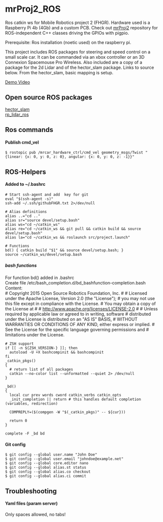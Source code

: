 # mrProj2_ROS
Ros catkin ws for Mobile Robotics project 2 (FHGR).
Hardware used is a Raspberry Pi 4b (4Gb) and a custom PCB. Check out [mrProj2](https://github.com/uwilli/mrProj2) repository for ROS-independent C++ classes driving the GPIOs with pigpio.

Prerequisite: Ros installation (noetic used) on the raspberry pi.

This project includes ROS packages for steering and speed control on a small scale car. It can be commanded via an xbox controller or an 3D Connexion Spacemouse Pro Wireless. Also included are a copy of a package for the 2d Lidar and of the hector_slam package. Links to source below.
From the hector_slam, basic mapping is setup.

[Demo Video](https://youtu.be/WBXDojHb8BE)

## Open source ROS packages
[hector_slam](https://github.com/tu-darmstadt-ros-pkg/hector_slam)  
[rp_lidar_ros](https://github.com/Slamtec/rplidar_ros)


## Ros commands

#### Publish cmd_vel
	$ rostopic pub /mrcar_hardware_ctrl/cmd_vel geometry_msgs/Twist "{linear: {x: 0, y: 0, z: 0}, angular: {x: 0, y: 0, z: -1}}"


## ROS-Helpers

#### Added to ~/.bashrc

	# Start ssh-agent and add  key for git
	eval "$(ssh-agent -s)"
	ssh-add ~/.ssh/githubFHGR.txt 2>/dev/null
	
	# Alias definitions 
	alias ..="cd .."
	alias sr="source devel/setup.bash"
	alias ws="cd ~/catkin_ws"
	alias re="cd ~/catkin_ws && git pull && catkin build && source devel/setup.bash"
	alias la="cd ~/catkin_ws && roslaunch src/project.launch"
	
	# Functions
	bd() { catkin build "$1" && source devel/setup.bash; }
	source ~/catkin_ws/devel/setup.bash
	
##### bash functions
For function bd() added in .bashrc  
Create file /etc/bash_completion.d/bd_bashfunction-completion.bash
Content:  
	# Copyright 2015 Open Source Robotics Foundation, Inc.
	#
	# Licensed under the Apache License, Version 2.0 (the "License");
	# you may not use this file except in compliance with the License.
	# You may obtain a copy of the License at
	#
	#     http://www.apache.org/licenses/LICENSE-2.0
	#
	# Unless required by applicable law or agreed to in writing, software
	# distributed under the License is distributed on an "AS IS" BASIS,
	# WITHOUT WARRANTIES OR CONDITIONS OF ANY KIND, either express or implied.
	# See the License for the specific language governing permissions and
	# limitations under the License.

	# ZSH support
	if [[ -n ${ZSH_VERSION-} ]]; then
	  autoload -U +X bashcompinit && bashcompinit
	fi
	_catkin_pkgs()
	{
	  # return list of all packages
	  catkin --no-color list --unformatted --quiet 2> /dev/null
	}

	_bd()
	{
	  local cur prev words cword catkin_verbs catkin_opts
	  _init_completion || return # this handles default completion (variables, redirection)

	  COMPREPLY=($(compgen -W "$(_catkin_pkgs)" -- ${cur}))
	      
	  return 0
	}

	complete -F _bd bd


	
#### Git config
	$ git config --global user.name "John Doe"
	$ git config --global user.email "johndoe@example.net"
	$ git config --global core.editor nano
	$ git config --global alias.st status
	$ git config --global alias.co checkout
	$ git config --global alias.ci commit
	
	
## Troubleshooting
#### Yaml files (param server)
Only spaces allowed, no tabs!

